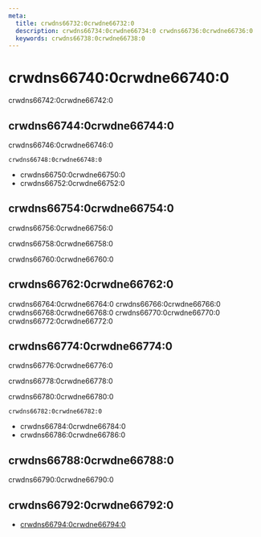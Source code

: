 ```yaml
---
meta:
  title: crwdns66732:0crwdne66732:0
  description: crwdns66734:0crwdne66734:0 crwdns66736:0crwdne66736:0
  keywords: crwdns66738:0crwdne66738:0
---
```


# crwdns66740:0crwdne66740:0
crwdns66742:0crwdne66742:0

<entry-ad />

## crwdns66744:0crwdne66744:0
crwdns66746:0crwdne66746:0

`crwdns66748:0crwdne66748:0`
- crwdns66750:0crwdne66750:0
- crwdns66752:0crwdne66752:0


## crwdns66754:0crwdne66754:0
crwdns66756:0crwdne66756:0

  crwdns66758:0crwdne66758:0

  crwdns66760:0crwdne66760:0

## crwdns66762:0crwdne66762:0
crwdns66764:0crwdne66764:0
<alert type="success">crwdns66766:0crwdne66766:0</alert>
<alert type="info">crwdns66768:0crwdne66768:0</alert>
<alert type="warning">crwdns66770:0crwdne66770:0</alert>
<alert type="error">crwdns66772:0crwdne66772:0</alert>

## crwdns66774:0crwdne66774:0
crwdns66776:0crwdne66776:0

  crwdns66778:0crwdne66778:0

  crwdns66780:0crwdne66780:0

  `crwdns66782:0crwdne66782:0`
  - crwdns66784:0crwdne66784:0
  - crwdns66786:0crwdne66786:0

## crwdns66788:0crwdne66788:0
crwdns66790:0crwdne66790:0

## crwdns66792:0crwdne66792:0
  - [crwdns66794:0crwdne66794:0]()

<backmatter />
